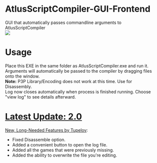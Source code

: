 # AtlusScriptCompiler-GUI-Frontend
GUI that automatically passes commandline arguments to AtlusScriptCompiler  
![](https://i.imgur.com/VVQsDqY.png)
# Usage
Place this EXE in the same folder as AtlusScriptCompiler.exe and run it. Arguments will automatically be passed to the compiler by dragging files onto the window.  
**Note:** P3P Library/Encoding does not work at this time. Use for Disassembly.  
Log now closes automatically when process is finished running. Choose "view log" to see details afterward.

# [Latest Update: 2.0](https://github.com/ShrineFox/AtlusScriptCompiler-GUI-Frontend/releases)
[New, Long-Needed Features by Tupelov](https://github.com/ShrineFox/AtlusScriptCompiler-GUI-Frontend/pull/5/commits/01a8db503521bd25c3bb372ec41f1bcc5fdade48):  
- Fixed Disassemble option.  
- Added a convenient button to open the log file.  
- Added all the games that were previously missing.  
- Added the ability to overwrite the file you're editing.
